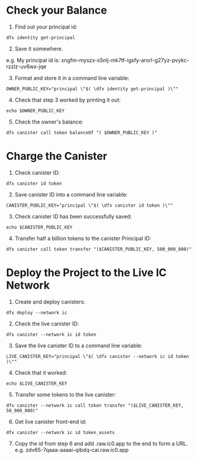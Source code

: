 # Check your Balance

1. Find out your principal id:

```
dfx identity get-principal
```

2. Save it somewhere.

e.g. My principal id is: xngfm-myszx-s5nlj-mk7tf-igsfy-arorl-g27yz-pvykc-rzzlz-uv6wx-jqe

3. Format and store it in a command line variable:

```
OWNER_PUBLIC_KEY="principal \"$( \dfx identity get-principal )\""
```

4. Check that step 3 worked by printing it out:

```
echo $OWNER_PUBLIC_KEY
```

5. Check the owner's balance:

```
dfx canister call token balanceOf "( $OWNER_PUBLIC_KEY )"
```

# Charge the Canister

1. Check canister ID:

```
dfx canister id token
```

2. Save canister ID into a command line variable:

```
CANISTER_PUBLIC_KEY="principal \"$( \dfx canister id token )\""
```

3. Check canister ID has been successfully saved:

```
echo $CANISTER_PUBLIC_KEY
```

4. Transfer half a billion tokens to the canister Principal ID:

```
dfx canister call token transfer "($CANISTER_PUBLIC_KEY, 500_000_000)"
```

# Deploy the Project to the Live IC Network

1. Create and deploy canisters:

```
dfx deploy --network ic
```

2. Check the live canister ID:

```
dfx canister --network ic id token
```

3. Save the live canister ID to a command line variable:

```
LIVE_CANISTER_KEY="principal \"$( \dfx canister --network ic id token )\""
```

4. Check that it worked:

```
echo $LIVE_CANISTER_KEY
```

5. Transfer some tokens to the live canister:

```
dfx canister --network ic call token transfer "($LIVE_CANISTER_KEY, 50_000_000)"
```

6. Get live canister front-end id:

```
dfx canister --network ic id token_assets
```

7. Copy the id from step 6 and add .raw.ic0.app to the end to form a URL.
   e.g. zdv65-7qaaa-aaaai-qibdq-cai.raw.ic0.app
